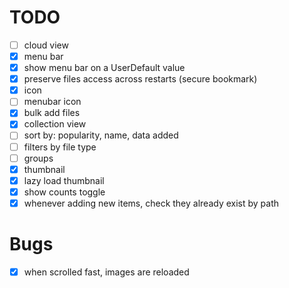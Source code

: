 # TODO

- [ ] cloud view
- [X] menu bar
- [X] show menu bar on a UserDefault value
- [X] preserve files access across restarts (secure bookmark)
- [X] icon
- [ ] menubar icon
- [X] bulk add files
- [X] collection view
- [ ] sort by: popularity, name, data added
- [ ] filters by file type
- [ ] groups
- [X] thumbnail
- [X] lazy load thumbnail
- [X] show counts toggle
- [X] whenever adding new items, check they already exist by path

# Bugs

- [X] when scrolled fast, images are reloaded

